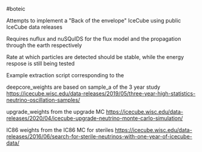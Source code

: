 #boteic

Attempts to implement a "Back of the envelope" IceCube using public IceCube data releases

Requires nuflux and nuSQuIDS for the flux model and the propagation through the earth respectively

Rate at which particles are detected should be stable, while the energy respose is still being tested

Example extraction script corresponding to the 

deepcore_weights are based on sample_a of the 3 year study
https://icecube.wisc.edu/data-releases/2019/05/three-year-high-statistics-neutrino-oscillation-samples/

upgrade_weights from the upgrade MC
https://icecube.wisc.edu/data-releases/2020/04/icecube-upgrade-neutrino-monte-carlo-simulation/

IC86 weights from the IC86 MC for steriles
https://icecube.wisc.edu/data-releases/2016/06/search-for-sterile-neutrinos-with-one-year-of-icecube-data/
